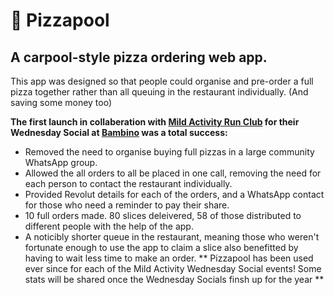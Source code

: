 # 🍕 Pizzapool 
## A carpool-style pizza ordering web app.

This app was designed so that people could organise and pre-order a full pizza together rather than all queuing in the restaurant individually. (And saving some money too)

**The first launch in collaberation with [Mild Activity Run Club](https://www.instagram.com/mildactivity) for their Wednesday Social at [Bambino](https://www.instagram.com/bambino_dublin) was a total success:**
 - Removed the need to organise buying full pizzas in a large community WhatsApp group.
 - Allowed the all orders to all be placed in one call, removing the need for each person to contact the restaurant individually.
 - Provided Revolut details for each of the orders, and a WhatsApp contact for those who need a reminder to pay their share.
 - 10 full orders made. 80 slices deleivered, 58 of those distributed to different people with the help of the app.
 - A noticibly shorter queue in the restaurant, meaning those who weren't fortunate enough to use the app to claim a slice also benefitted by having to wait less time to make an order.
** Pizzapool has been used ever since for each of the Mild Activity Wednesday Social events! Some stats will be shared once the Wednesday Socials finsh up for the year **
